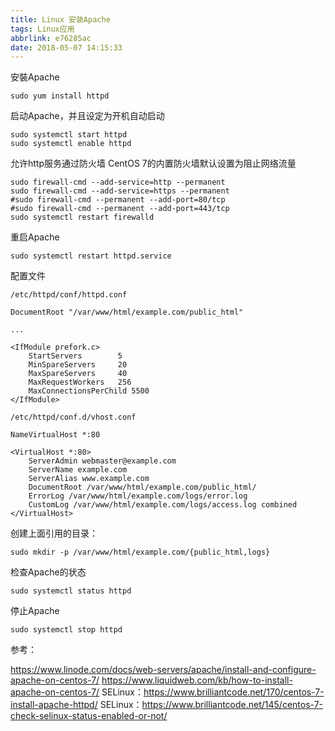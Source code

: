 ```yaml
---
title: Linux 安装Apache
tags: Linux应用
abbrlink: e76285ac
date: 2018-05-07 14:15:33
---
```




安裝Apache
```
sudo yum install httpd
```

启动Apache，并且设定为开机自动启动
```
sudo systemctl start httpd
sudo systemctl enable httpd
```

允许http服务通过防火墙
CentOS 7的内置防火墙默认设置为阻止网络流量
```
sudo firewall-cmd --add-service=http --permanent
sudo firewall-cmd --add-service=https --permanent
#sudo firewall-cmd --permanent --add-port=80/tcp
#sudo firewall-cmd --permanent --add-port=443/tcp
sudo systemctl restart firewalld
```

重启Apache
```
sudo systemctl restart httpd.service
```





配置文件

`/etc/httpd/conf/httpd.conf`
```
DocumentRoot "/var/www/html/example.com/public_html"

...

<IfModule prefork.c>
    StartServers        5
    MinSpareServers     20
    MaxSpareServers     40
    MaxRequestWorkers   256
    MaxConnectionsPerChild 5500
</IfModule>
```

`/etc/httpd/conf.d/vhost.conf`
```
NameVirtualHost *:80

<VirtualHost *:80>
    ServerAdmin webmaster@example.com
    ServerName example.com
    ServerAlias www.example.com
    DocumentRoot /var/www/html/example.com/public_html/
    ErrorLog /var/www/html/example.com/logs/error.log
    CustomLog /var/www/html/example.com/logs/access.log combined
</VirtualHost>
```
创建上面引用的目录：
```
sudo mkdir -p /var/www/html/example.com/{public_html,logs}
```

检查Apache的状态
```
sudo systemctl status httpd
```

停止Apache
```
sudo systemctl stop httpd
```



参考：

https://www.linode.com/docs/web-servers/apache/install-and-configure-apache-on-centos-7/
https://www.liquidweb.com/kb/how-to-install-apache-on-centos-7/
SELinux：https://www.brilliantcode.net/170/centos-7-install-apache-httpd/
SELinux：https://www.brilliantcode.net/145/centos-7-check-selinux-status-enabled-or-not/










